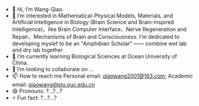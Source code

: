 - 👋 Hi, I’m Wang-Qiao 
- 👀 I’m interested in Mathematical-Physical Models, Materials, and Artificial Intelligence in Biology (Brain Science and Brain-inspired Intelligence)，like Brain Computer Interface、Nerve Regeneration and Repair、Mechanisms of Brain and Consciousness. I'm dedicated to developing myslef to be an "Amphibian Scholar“ —— combine wet lab and dry lab together
- 🌱 I’m currently learning Biological Sciences at Ocean University of China.
- 💞️ I’m looking to collaborate on ...
- 📫 How to reach me Personal email: qiaowang2001@163.com; Academic email: qiaowang@stu.ouc.edu.cn
- 😄 Pronouns: ?...?...?
- ⚡ Fun fact: ?...?...?

<!---
qiaowang2001/qiaowang2001 is a ✨ special ✨ repository because its `README.md` (this file) appears on your GitHub profile.
You can click the Preview link to take a look at your changes.
--->
